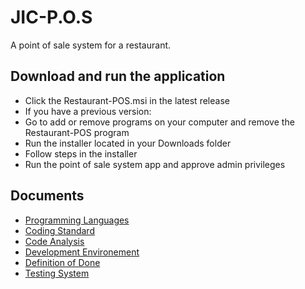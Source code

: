 # JIC-P.O.S
A point of sale system for a restaurant.
## Download and run the application
- Click the Restaurant-POS.msi in the latest release
- If you have a previous version:
- Go to add or remove programs on your computer and remove the Restaurant-POS program
- Run the installer located in your Downloads folder
- Follow steps in the installer
- Run the point of sale system app and approve admin privileges

## Documents
* [Programming Languages](Documents/programmingLanguages.md)
* [Coding Standard](Documents/codingStandard.md)
* [Code Analysis](Documents/codeAnalysis.md)
* [Development Environement](Documents/developmentEnvironment.md)
* [Definition of Done](Documents/definitionOfDone.md)
* [Testing System](Documents/testingSystem.md)